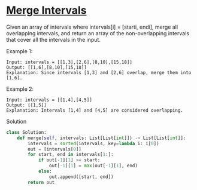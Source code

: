 # [Merge Intervals](https://leetcode.com/problems/merge-intervals/description/?envType=list&envId=eiocrakj)

Given an array of intervals where intervals[i] = [starti, endi], merge all overlapping intervals, and return an array 
of the non-overlapping intervals that cover all the intervals in the input.

Example 1:
```
Input: intervals = [[1,3],[2,6],[8,10],[15,18]]
Output: [[1,6],[8,10],[15,18]]
Explanation: Since intervals [1,3] and [2,6] overlap, merge them into [1,6].
```
Example 2:
```
Input: intervals = [[1,4],[4,5]]
Output: [[1,5]]
Explanation: Intervals [1,4] and [4,5] are considered overlapping.
```
Solution
```python
class Solution:
    def merge(self, intervals: List[List[int]]) -> List[List[int]]:
        intervals = sorted(intervals, key=lambda i: i[0])
        out = [intervals[0]]
        for start, end in intervals[1:]:
            if out[-1][1] >= start:
                out[-1][1] = max(out[-1][1], end)
            else:
                out.append([start, end])
        return out
```